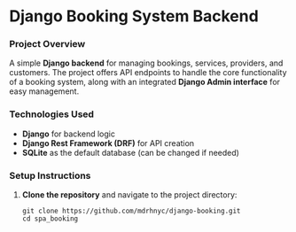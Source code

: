 # Django Booking System Backend

### Project Overview
A simple **Django backend** for managing bookings, services, providers, and customers. The project offers API endpoints to handle the core functionality of a booking system, along with an integrated **Django Admin interface** for easy management.

### Technologies Used
- **Django** for backend logic
- **Django Rest Framework (DRF)** for API creation
- **SQLite** as the default database (can be changed if needed)

### Setup Instructions

1. **Clone the repository** and navigate to the project directory:
   ```
   git clone https://github.com/mdrhnyc/django-booking.git
   cd spa_booking
   ```
